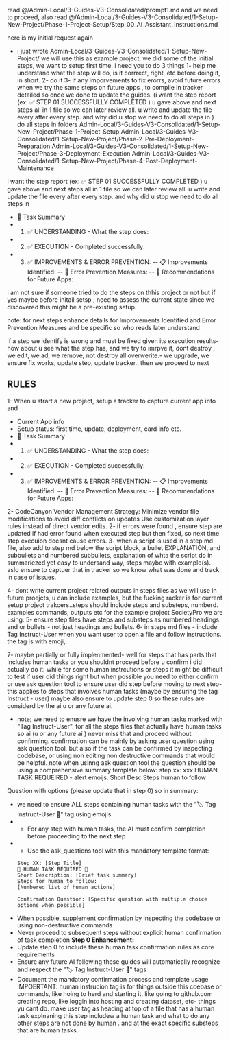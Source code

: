 

read @/Admin-Local/3-Guides-V3-Consolidated/prompt1.md and we need to proceed, also read @/Admin-Local/3-Guides-V3-Consolidated/1-Setup-New-Project/Phase-1-Project-Setup/Step_00_AI_Assistant_Instructions.md




here is my initial request again

- i just wrote Admin-Local/3-Guides-V3-Consolidated/1-Setup-New-Project/
we will use this as example project. we did some of the initial steps, we want to setup first time. i need you to do 3 things
1- help me understand what the step will do, is it corrrect, right, etc before doing it, in short.
2- do it
3- if any imporvements to fix erorrs, avoid future errors when we try the same steps on future apps , to complie in tracker detailed so once we done to update the guides. (i want the step report (ex: ✅ STEP 01 SUCCESSFULLY COMPLETED
) u gave above and next steps all in 1 file so we can later review all. u write and update the file every after every step. and why did u stop we need to do all steps in 
)
do all steps in folders 
Admin-Local/3-Guides-V3-Consolidated/1-Setup-New-Project/Phase-1-Project-Setup
Admin-Local/3-Guides-V3-Consolidated/1-Setup-New-Project/Phase-2-Pre-Deployment-Preparation
Admin-Local/3-Guides-V3-Consolidated/1-Setup-New-Project/Phase-3-Deployment-Execution
Admin-Local/3-Guides-V3-Consolidated/1-Setup-New-Project/Phase-4-Post-Deployment-Maintenance


i want the step report (ex: ✅ STEP 01 SUCCESSFULLY COMPLETED
) u gave above and next steps all in 1 file so we can later review all. u write and update the file every after every step. and why did u stop we need to do all steps in 
- 🎯 Task Summary
- 1. ✅ UNDERSTANDING - What the step does:
- 2. ✅ EXECUTION - Completed successfully:
- 3. ✅ IMPROVEMENTS & ERROR PREVENTION:
-- 📋 Improvements Identified:
-- 🚨 Error Prevention Measures:
-- 🔧 Recommendations for Future Apps:


i am not sure if someone tried to do the steps on thhis project or not but if yes maybe before initail setsp , need to assess the current state since we discovered this might be a pre-existing setup.



note: for next steps enhance details for Improvements Identified and Error Prevention Measures and be specific so who reads later understand

if a step we identify is wrong and must be fixed given its execution results- how about u see what the step has, and we try to imrpve it, dont destroy , we edit, we ad, we remove, not destroy all overwerite.- we upgrade, we ensure fix works, update step, update tracker.. then we proceed to next


## RULES
1- When u strart a new project, setup a tracker to capture current app info and 
- Current App info
- Setup status: first time, update, deployment, card info etc.
- 🎯 Task Summary
- 1. ✅ UNDERSTANDING - What the step does:
- 2. ✅ EXECUTION - Completed successfully:
- 3. ✅ IMPROVEMENTS & ERROR PREVENTION:
-- 📋 Improvements Identified:
-- 🚨 Error Prevention Measures:
-- 🔧 Recommendations for Future Apps:


2- CodeCanyon Vendor Management Strategy:
Minimize vendor file modifications to avoid diff conflicts on updates
Use customization layer rules instead of direct vendor edits.
2-  if errors were found , ensure step are updated if had error found when executed step but then fixed, so next time step execuion doesnt cause errors.
3- when a script is used in a step md file, also add to step md below the script block, a bullet EXPLANATION, and subbullets and numbered subbullets,   explanation of whta the script do in summariezed yet easy to undersand way, steps maybe with example(s). aslo ensure to captuer that in tracker so we know what was done and track in case of issues.

4- dont write current project related outputs in steps files as we will use in future proejcts, u can include examples, but the fucking racker is for current setup project trakcers..steps should include steps and substeps, numberd. examples commands, outputs etc for the example project SocietyPro we are using.
5- ensure step files have steps and substeps as numbered headings and or bullets - not just headings and bullets.
6- in steps md files - include Tag Instruct-User  when you want user to open a file and follow instructions. the tag is with emoji,.

7- maybe partially or fully implenmented- well for steps that has parts that includes human tasks or you shouldnt proceed before u confirm i did actually do it. while for some human instrcutions or steps it might be difficult to test if user did things right but when possible you need to either confirm or use ask question tool to ensure user did step before moving to next step- this applies to steps that involves human tasks (maybe by ensuring the tag Instruct - user) maybe also ensure to update step 0 so these rules are considerd by the ai u or any future ai.
- note; we need to enusre we have the  involving human tasks marked with "Tag Instruct-User".  for all the steps files that actually have human tasks so ai (u or any future ai ) never miss that and proceed without confirming. confirmation can be mainly by asking user question using ask question tool, but also if the task can be confirmed by inspecting codebase, or using non editing non destructive commands that would be helpful. note when usinng ask question tool the question should be using a comprehensive summary template below:
step xx: xxx
HUMAN TASK REQUEIRED - alert emoijs. 
Short Desc
Steps human to follow

Question with options (please update that in step 0)
so in summary:
- we need to ensure ALL steps containing human tasks with the "🏷️ Tag Instruct-User 👤" tag using emojis
- - For any step with human tasks, the AI must confirm completion before proceeding to the next step
- - Use the ask_questions tool with this mandatory template format:
  ```
  Step XX: [Step Title]
  🚨 HUMAN TASK REQUIRED 🚨
  Short Description: [Brief task summary]
  Steps for human to follow:
  [Numbered list of human actions]
  
  Confirmation Question: [Specific question with multiple choice options when possible]
- When possible, supplement confirmation by inspecting the codebase or using non-destructive commands
- Never proceed to subsequent steps without explicit human confirmation of task completion
**Step 0 Enhancement:**
- Update step 0 to include these human task confirmation rules as core requirements
- Ensure any future AI following these guides will automatically recognize and respect the "🏷️ Tag Instruct-User 👤" tags
- Document the mandatory confirmation process and template usage
IMPOERTANT:  human instrucion tag is for things outside this coebase or commands, like hoing to herd and starting it, like going to github.com creating repo, like loggin into hosting and creating dataset, etc- things yu cant do.
make user tag as heading at top of a file that has a human task explnaning this step includew a human task and what to do any other steps are not done by human . and at the exact specific substeps that are human tasks.
